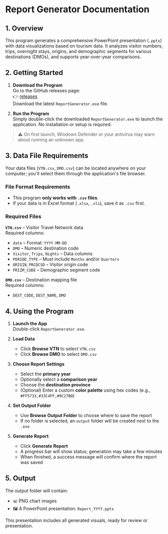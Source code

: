 # Report Generator Documentation

## 1. Overview

This program generates a comprehensive PowerPoint presentation (`.pptx`) with data visualizations based on tourism data. It analyzes visitor numbers, trips, overnight stays, origins, and demographic segments for various destinations (DMOs), and supports year-over-year comparisons.

## 2. Getting Started

1. **Download the Program**  
   Go to the GitHub releases page:  
   👉 [releases](https://github.com/haji5/STS-Report-Generator/releases/latest)  
   Download the latest `ReportGenerator.exe` file.

2. **Run the Program**  
   Simply double-click the downloaded `ReportGenerator.exe` to launch the application. No installation or setup is required.

> ⚠️ On first launch, Windows Defender or your antivirus may warn about running an unknown app.

## 3. Data File Requirements

Your data files (`VTN.csv`, `DMO.csv`) can be located anywhere on your computer; you'll select them through the application's file browser.

### File Format Requirements

- This program **only works with `.csv` files**.
- If your data is in Excel format (`.xlsx`, `.xls`), save it as `.csv` first.

### Required Files

**`VTN.csv`** – Visitor Travel Network data  
Required columns:
- `date` – Format: `YYYY-MM-DD`
- `DMO` – Numeric destination code
- `Visitor`, `Trips`, `Nights` – Data columns
- `PERIOD_TYPE` – Must include `Months` and/or `Quarters`
- `ORIGIN_PRCDCSD` – Visitor origin code
- `PRIZM_CODE` – Demographic segment code

**`DMO.csv`** – Destination mapping file  
Required columns:
- `DEST_CODE`, `DEST_NAME`, `DMO`

## 4. Using the Program

1. **Launch the App**  
   Double-click `ReportGenerator.exe`.

2. **Load Data**  
   - Click **Browse VTN** to select `VTN.csv`  
   - Click **Browse DMO** to select `DMO.csv`

3. **Choose Report Settings**  
   - Select the **primary year**
   - Optionally select a **comparison year**
   - Choose the **destination province**
   - (Optional) Enter a custom **color palette** using hex codes (e.g., `#FF5733,#33C4FF,#9C27B0`)

4. **Set Output Folder**  
   - Use **Browse Output Folder** to choose where to save the report  
   - If no folder is selected, an `output` folder will be created next to the `.exe`

5. **Generate Report**  
   - Click **Generate Report**  
   - A progress bar will show status; generation may take a few minutes  
   - When finished, a success message will confirm where the report was saved

## 5. Output

The output folder will contain:
- 📊 PNG chart images
- 🖼️ A PowerPoint presentation: `Report_YYYY.pptx`

This presentation includes all generated visuals, ready for review or presentation.
